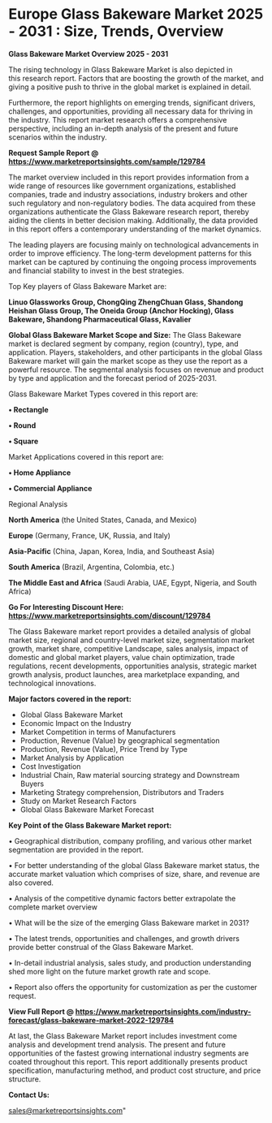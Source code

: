 # Europe Glass Bakeware Market 2025 - 2031 : Size, Trends, Overview

<Strong> Glass Bakeware Market Overview 2025 - 2031</strong>

The rising technology in Glass Bakeware Market is also depicted in this research report. Factors that are boosting the growth of the market, and giving a positive push to thrive in the global market is explained in detail.

Furthermore, the report highlights on emerging trends, significant drivers, challenges, and opportunities, providing all necessary data for thriving in the industry. This report market research offers a comprehensive perspective, including an in-depth analysis of the present and future scenarios within the industry.

<strong>Request Sample Report @ <a href=https://www.marketreportsinsights.com/sample/129784>https://www.marketreportsinsights.com/sample/129784</a></strong>

The market overview included in this report provides information from a wide range of resources like government organizations, established companies, trade and industry associations, industry brokers and other such regulatory and non-regulatory bodies. The data acquired from these organizations authenticate the Glass Bakeware research report, thereby aiding the clients in better decision making. Additionally, the data provided in this report offers a contemporary understanding of the market dynamics.

The leading players are focusing mainly on technological advancements in order to improve efficiency. The long-term development patterns for this market can be captured by continuing the ongoing process improvements and financial stability to invest in the best strategies.

Top Key players of Glass Bakeware Market are:

<strong>Linuo Glassworks Group, ChongQing ZhengChuan Glass, Shandong Heishan Glass Group, The Oneida Group (Anchor Hocking), Glass Bakeware, Shandong Pharmaceutical Glass, Kavalier</strong>

<strong><b>Global Glass Bakeware Market Scope and Size:</b></strong>
The Glass Bakeware market is declared segment by company, region (country), type, and application. Players, stakeholders, and other participants in the global Glass Bakeware market will gain the market scope as they use the report as a powerful resource. The segmental analysis focuses on revenue and product by type and application and the forecast period of 2025-2031.

Glass Bakeware Market Types covered in this report are:

<strong>• Rectangle

• Round

• Square</strong>

Market Applications covered in this report are:

<strong>• Home Appliance

• Commercial Appliance</strong> 

Regional Analysis

<strong>North America</strong> (the United States, Canada, and Mexico)

<strong>Europe</strong> (Germany, France, UK, Russia, and Italy)

<strong>Asia-Pacific</strong> (China, Japan, Korea, India, and Southeast Asia)

<strong>South America</strong> (Brazil, Argentina, Colombia, etc.)

<strong>The Middle East and Africa</strong> (Saudi Arabia, UAE, Egypt, Nigeria, and South Africa)

<strong>Go For Interesting Discount Here: <a href=https://www.marketreportsinsights.com/discount/129784>https://www.marketreportsinsights.com/discount/129784</a></strong>

The Glass Bakeware market report provides a detailed analysis of global market size, regional and country-level market size, segmentation market growth, market share, competitive Landscape, sales analysis, impact of domestic and global market players, value chain optimization, trade regulations, recent developments, opportunities analysis, strategic market growth analysis, product launches, area marketplace expanding, and technological innovations.

<strong><b>Major factors covered in the report:</b></strong>
<ul>
  <li>Global Glass Bakeware Market </li>
  <li>Economic Impact on the Industry</li>
  <li>Market Competition in terms of Manufacturers</li>
  <li>Production, Revenue (Value) by geographical segmentation</li>
  <li>Production, Revenue (Value), Price Trend by Type</li>
  <li>Market Analysis by Application</li>
  <li>Cost Investigation</li>
  <li>Industrial Chain, Raw material sourcing strategy and Downstream Buyers</li>
  <li>Marketing Strategy comprehension, Distributors and Traders</li>
  <li>Study on Market Research Factors</li>
  <li>Global Glass Bakeware Market Forecast</li>
</ul>

<strong><b>Key Point of the Glass Bakeware Market report:</b></strong>

• Geographical distribution, company profiling, and various other market segmentation are provided in the report.

• For better understanding of the global Glass Bakeware market status, the accurate market valuation which comprises of size, share, and revenue are also covered.

• Analysis of the competitive dynamic factors better extrapolate the complete market overview

• What will be the size of the emerging Glass Bakeware market in 2031?

• The latest trends, opportunities and challenges, and growth drivers provide better construal of the Glass Bakeware Market.

• In-detail industrial analysis, sales study, and production understanding shed more light on the future market growth rate and scope.

• Report also offers the opportunity for customization as per the customer request.

<strong><b>View Full Report @ <a href=https://www.marketreportsinsights.com/industry-forecast/glass-bakeware-market-2022-129784>https://www.marketreportsinsights.com/industry-forecast/glass-bakeware-market-2022-129784</a></b></strong>


At last, the Glass Bakeware Market report includes investment come analysis and development trend analysis. The present and future opportunities of the fastest growing international industry segments are coated throughout this report. This report additionally presents product specification, manufacturing method, and product cost structure, and price structure.

<strong>Contact Us:</strong>

sales@marketreportsinsights.com"

